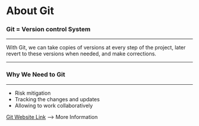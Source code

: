 # About Git

### Git = Version control System

---

With Git, we can take copies of versions at every step of the project, later revert to these versions when needed, and make corrections.

---



### Why We Need to Git

---

* Risk mitigation
* Tracking the changes and updates
* Allowing to work collaboratively

[Git Website Link](https://git-scm.com/about) --> More Information
